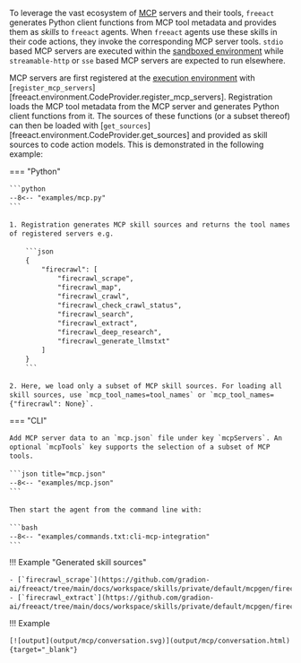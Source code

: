 To leverage the vast ecosystem of [MCP](https://modelcontextprotocol.io/) servers and their tools, `freeact` generates Python client functions from MCP tool metadata and provides them as *skills* to `freeact` agents.
When `freeact` agents use these skills in their code actions, they invoke the corresponding MCP server tools.
`stdio` based MCP servers are executed within the [sandboxed environment](environment.md) while `streamable-http` or `sse` based MCP servers are expected to run elsewhere.

MCP servers are first registered at the [execution environment](environment.md) with [`register_mcp_servers`][freeact.environment.CodeProvider.register_mcp_servers].
Registration loads the MCP tool metadata from the MCP server and generates Python client functions from it.
The sources of these functions (or a subset thereof) can then be loaded with [`get_sources`][freeact.environment.CodeProvider.get_sources] and provided as skill sources to code action models.
This is demonstrated in the following example:

=== "Python"

    ```python
    --8<-- "examples/mcp.py"
    ```

    1. Registration generates MCP skill sources and returns the tool names of registered servers e.g.

        ```json
        {
            "firecrawl": [
                "firecrawl_scrape",
                "firecrawl_map",
                "firecrawl_crawl",
                "firecrawl_check_crawl_status",
                "firecrawl_search",
                "firecrawl_extract",
                "firecrawl_deep_research",
                "firecrawl_generate_llmstxt"
            ]
        }
        ```

    2. Here, we load only a subset of MCP skill sources. For loading all skill sources, use `mcp_tool_names=tool_names` or `mcp_tool_names={"firecrawl": None}`.

=== "CLI"

    Add MCP server data to an `mcp.json` file under key `mcpServers`. An optional `mcpTools` key supports the selection of a subset of MCP tools.
    
    ```json title="mcp.json"
    --8<-- "examples/mcp.json"
    ```

    Then start the agent from the command line with:

    ```bash
    --8<-- "examples/commands.txt:cli-mcp-integration"
    ```

!!! Example "Generated skill sources"

    - [`firecrawl_scrape`](https://github.com/gradion-ai/freeact/tree/main/docs/workspace/skills/private/default/mcpgen/firecrawl/firecrawl_scrape.py)
    - [`firecrawl_extract`](https://github.com/gradion-ai/freeact/tree/main/docs/workspace/skills/private/default/mcpgen/firecrawl/firecrawl_extract.py)

!!! Example

    [![output](output/mcp/conversation.svg)](output/mcp/conversation.html){target="_blank"}
